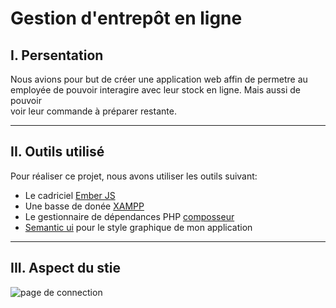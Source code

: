 # Gestion d'entrepôt en ligne

## I. Persentation
Nous avions pour but de créer une application web affin de permetre au  
employée de pouvoir interagire avec leur stock en ligne. Mais aussi de pouvoir  
voir leur commande à préparer restante.


-------------


## II. Outils utilisé
Pour réaliser ce projet, nous avons utiliser les outils suivant:  
* Le cadriciel [Ember JS](https://emberjs.com/)  
* Une basse de donée [XAMPP](https://www.apachefriends.org/fr/index.html)  
* Le gestionnaire de dépendances PHP [composseur](https://getcomposer.org/)
* [Semantic ui](https://semantic-ui.com/) pour le style graphique de mon application


-------------


## III. Aspect du stie
![page de connection]()